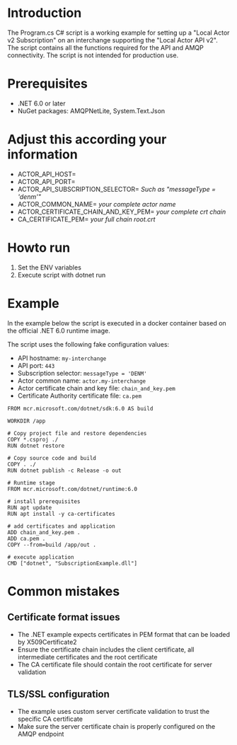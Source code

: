 # Introduction

The Program.cs C# script is a working example for setting up a "Local Actor v2 Subscription" on an interchange supporting the "Local Actor API v2". The script contains all the functions required for the API and AMQP connectivity. The script is not intended for production use.


# Prerequisites
  
 - .NET 6.0 or later
 - NuGet packages: AMQPNetLite, System.Text.Json


# Adjust this according your information

 - ACTOR_API_HOST=
 - ACTOR_API_PORT=
 - ACTOR_API_SUBSCRIPTION_SELECTOR= *Such as "messageType = 'denm'"*
 - ACTOR_COMMON_NAME= *your complete actor name*
 - ACTOR_CERTIFICATE_CHAIN_AND_KEY_PEM= *your complete crt chain*
 - CA_CERTIFICATE_PEM= *your full chain root.crt*


# Howto run

 1. Set the ENV variables 
 2. Execute script with dotnet run


# Example 

In the example below the script is executed in a docker container based on the official .NET 6.0 runtime image.

The script uses the following fake configuration values:

- API hostname: `my-interchange`
- API port: `443`
- Subscription selector: `messageType = 'DENM'`
- Actor common name: `actor.my-interchange`
- Actor certificate chain and key file: `chain_and_key.pem`
- Certificate Authority certificate file: `ca.pem`

```
FROM mcr.microsoft.com/dotnet/sdk:6.0 AS build

WORKDIR /app

# Copy project file and restore dependencies
COPY *.csproj ./
RUN dotnet restore

# Copy source code and build
COPY . ./
RUN dotnet publish -c Release -o out

# Runtime stage
FROM mcr.microsoft.com/dotnet/runtime:6.0

# install prerequisites
RUN apt update
RUN apt install -y ca-certificates

# add certificates and application
ADD chain_and_key.pem .
ADD ca.pem .
COPY --from=build /app/out .

# execute application
CMD ["dotnet", "SubscriptionExample.dll"]
```


# Common mistakes

## Certificate format issues

- The .NET example expects certificates in PEM format that can be loaded by X509Certificate2
- Ensure the certificate chain includes the client certificate, all intermediate certificates and the root certificate
- The CA certificate file should contain the root certificate for server validation

## TLS/SSL configuration

- The example uses custom server certificate validation to trust the specific CA certificate
- Make sure the server certificate chain is properly configured on the AMQP endpoint